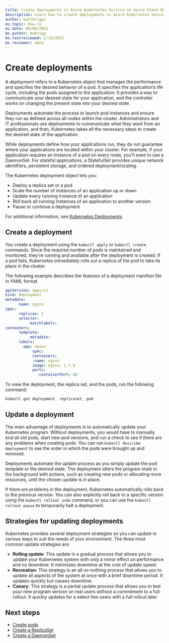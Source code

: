 ```yaml
---
title: Create deployments in Azure Kubernetes Service on Azure Stack HCI
description: Learn how to create deployments in Azure Kubernetes Service (AKS) on Azure Stack HCI.
author: mattbriggs
ms.topic: how-to
ms.date: 09/08/2021
ms.author: mabrigg 
ms.lastreviewed: 1/14/2022
ms.reviewer: abha
---
```


# Create deployments

A _deployment_ refers to a Kubernetes object that manages the performance and specifies the desired behavior of a pod. It specifies the application’s life cycle, including the pods assigned to the application. It provides a way to communicate your desired state for your application, and the controller works on changing the present state into your desired state.

Deployments automate the process to launch pod instances and ensure they run as defined across all nodes within the cluster. Administrators and IT professionals use deployments to communicate what they want from an application, and then, Kubernetes takes all the necessary steps to create the desired state of the application.

While deployments define how your applications run, they do not guarantee where your applications are located within your cluster. For example, if your application requires an instance of a pod on every node, you'll want to use a DaemonSet. For stateful applications, a StatefulSet provides unique network identifiers, persistent storage, and ordered deployment/scaling. 

The Kubernetes deployment object lets you:

- Deploy a replica set or a pod
- Scale the number of instances of an application up or down
- Update every running instance of an application
- Roll back all running instances of an application to another version
- Pause or continue a deployment

For additional information, see [Kubernetes Deployments](https://kubernetes.io/docs/concepts/workloads/controllers/deployment/).

## Create a deployment

You create a deployment using the `kubectl apply` or `kubectl create` commands. Since the required number of pods is maintained and monitored, they're running and available after the deployment is created. If a pod fails, Kubernetes immediately rolls out a replica of the pod to take its place in the cluster.

The following example describes the features of a deployment manifest file in YAML format.

```yml
apiVersion: apps/v1  
kind: Deployment  
metadata: 
      name: nginx
spec:  
      replicas: 3
      selector:
           matchlabels:
containers:
      template:
           metadata:
      labels:
        app: nginx
            spec:  
      	    containers:  
       	    -name: nginx  
       	    image: nginx: 1.7.9
       	    ports:  
        	  -containerPort: 80  
```

To view the deployment, the replica set, and the pods, run the following command:

```powershell
kubectl get deployment, replicaset, pod
```

## Update a deployment

The main advantage of deployments is to automatically update your Kubernetes program. Without deployments, you would have to manually end all old pods, start new pod versions, and run a check to see if there are any problems when creating pods. You can run `kubectl describe deployment` to see the order in which the pods were brought up and removed.

Deployments automate the update process as you simply update the pod template or the desired state. The deployment alters the program state in the background with actions, such as creating new pods or allocating more resources, until the chosen update is in place.

If there are problems in the deployment, Kubernetes automatically rolls back to the previous version. You can also explicitly roll back to a specific version using the `kubectl rollout undo` command, or you can use the `kubectl rollout pause` to temporarily halt a deployment.

## Strategies for updating deployments

Kubernetes provides several deployment strategies so you can update in various ways to suit the needs of your environment. The three most common update strategies are:

- **Rolling update**: This update is a gradual process that allows you to update your Kubernetes system with only a minor effect on performance and no downtime. It minimizes downtime at the cost of update speed.
- **Recreation**: This strategy is an all-or-nothing process that allows you to update all aspects of the system at once with a brief downtime period. It updates quickly but causes downtime.
- **Canary**: This strategy is a partial update process that allows you to test your new program version on real users without a commitment to a full rollout. It quickly updates for a select few users with a full rollout later.

## Next steps

- [Create pods](create-pods.md)
- [Create a ReplicaSet](create-replicasets.md)
- [Create a DaemonSet](create-daemonsets.md)
